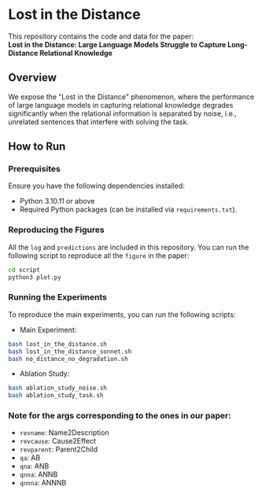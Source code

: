 # Lost in the Distance

This repository contains the code and data for the paper:  
**Lost in the Distance: Large Language Models Struggle to Capture Long-Distance Relational Knowledge**

## Overview

We expose the "Lost in the Distance" phenomenon, where the performance of large language models in capturing relational knowledge degrades significantly when the relational information is separated by noise, i.e., unrelated sentences that interfere with solving the task.

## How to Run

### Prerequisites
Ensure you have the following dependencies installed:
- Python 3.10.11 or above
- Required Python packages (can be installed via `requirements.txt`).

### Reproducing the Figures
All the `log` and `predictions` are included in this repository. You can run the following script to reproduce all the `figure` in the paper:

```bash
cd script
python3 plot.py
```

### Running the Experiments
To reproduce the main experiments, you can run the following scripts:

- Main Experiment:
```bash
bash lost_in_the_distance.sh
bash lost_in_the_distance_sonnet.sh
bash no_distance_no_degradation.sh
```

- Ablation Study:
```bash
bash ablation_study_noise.sh
bash ablation_study_task.sh
```

### Note for the args corresponding to the ones in our paper:


- `revname`: Name2Description
- `revcause`: Cause2Effect
- `revparent`: Parent2Child
- `qa`: AB
- `qna`: ANB
- `qnna`: ANNB
- `qnnna`: ANNNB